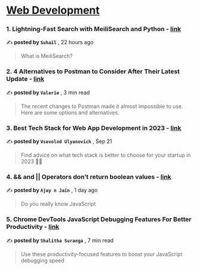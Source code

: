 
<h1><a href=https://medium.com/tag/web-development/recommended target="_blank" rel="noopener noreferrer">Web Development</a></h1>
<h3>1. Lightning-Fast Search with MeiliSearch and Python - <a href=https://medium.com/@suhail2021.25/lightning-fast-search-with-meilisearch-and-python-5aba7d92ad81?source=tag_recommended_feed---------0-84----------web_development----------77d920d2_a9c1_483a_b372_866f942165d2------- target="_blank" rel="noopener noreferrer">link</a></h3>

✍️ **posted by `Suhail`** <date> , 22 hours ago</date>

<blockquote>What is MeiliSearch?</blockquote>

<h3>2. 4 Alternatives to Postman to Consider After Their Latest Update - <a href=https://medium.com/dare-to-be-better/4-alternatives-to-postman-to-consider-after-their-latest-update-f9de86ce2afe?source=tag_recommended_feed---------1-107----------web_development----------77d920d2_a9c1_483a_b372_866f942165d2------- target="_blank" rel="noopener noreferrer">link</a></h3>

✍️ **posted by `Valerie`** <date> , 3 min read</date>

<blockquote>The recent changes to Postman made it almost impossible to use. Here are some options and alternatives.</blockquote>

<h3>3. Best Tech Stack for Web App Development in 2023 - <a href=https://medium.com/fively/best-tech-stack-for-web-app-development-4e81beb4cc2d?source=tag_recommended_feed---------2-85----------web_development----------77d920d2_a9c1_483a_b372_866f942165d2------- target="_blank" rel="noopener noreferrer">link</a></h3>

✍️ **posted by `Vsevolod Ulyanovich`** <date> , Sep 21</date>

<blockquote>Find advice on what tech stack is better to choose for your startup in 2023 👨‍💻</blockquote>

<h3>4. && and || Operators don’t return boolean values - <a href=https://medium.com/@ajaynjain/and-operators-dont-return-boolean-values-ee834e16e32c?source=tag_recommended_feed---------3-84----------web_development----------77d920d2_a9c1_483a_b372_866f942165d2------- target="_blank" rel="noopener noreferrer">link</a></h3>

✍️ **posted by `Ajay n Jain`** <date> , 1 day ago</date>

<blockquote>Do you really know JavaScript</blockquote>

<h3>5. Chrome DevTools JavaScript Debugging Features For Better Productivity - <a href=https://medium.com/gitconnected/chrome-devtools-javascript-debugging-features-for-better-productivity-5974c414478c?source=tag_recommended_feed---------4-107----------web_development----------77d920d2_a9c1_483a_b372_866f942165d2------- target="_blank" rel="noopener noreferrer">link</a></h3>

✍️ **posted by `Shalitha Suranga`** <date> , 7 min read</date>

<blockquote>Use these productivity-focused features to boost your JavaScript debugging speed</blockquote>

